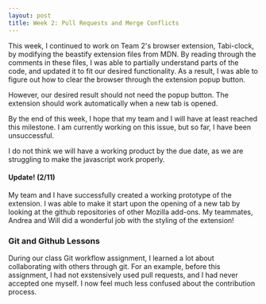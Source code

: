 ```yaml
---
layout: post
title: Week 2: Pull Requests and Merge Conflicts
---
```

This week, I continued to work on Team 2's browser extension, Tabi-clock, by modifying the beastify extension files from MDN.
By reading through the comments in these files, I was able to partially understand parts of the code, and updated it to fit our desired functionality.
As a result, I was able to figure out how to clear the browser through the extension popup button.

However, our desired result should not need the popup button. The extension should work automatically when a new tab is opened.

By the end of this week, I hope that my team and I will have at least reached this milestone. I am currently working on this issue, but so far, I have been unsuccessful.

I do not think we will have a working product by the due date, as we are struggling to make the javascript work properly.

#### Update! (2/11)
My team and I have successfully created a working prototype of the extension. I was able to make it start upon the opening of a new tab by looking at the github repositories of other Mozilla add-ons. My teammates, Andrea and Will did a wonderful job with the styling of the extension!

### Git and Github Lessons

During our class Git workflow assignment, I learned a lot about collaborating with others through git. For an example, before this assignment, I had not
exstensively used pull requests, and I had never accepted one myself. I now feel much less confused about the contribution process.
